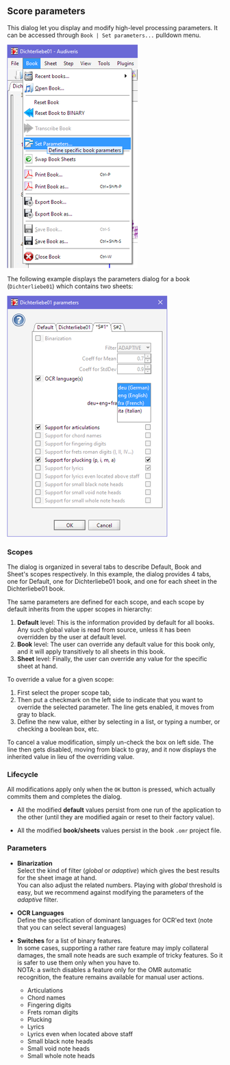 ## **Score parameters**

This dialog let you display and modify high-level processing parameters.
It can be accessed through `Book | Set parameters...` pulldown menu.

![](../assets/book_parameters.png)

The following example displays the parameters dialog for a book (`Dichterliebe01`) which contains
two sheets:

![](../assets/score_parameters.png)

### Scopes

The dialog is organized in several tabs to describe Default, Book and Sheet's scopes respectively.
In this example, the dialog provides 4 tabs, one for Default, one for Dichterliebe01 book,
and one for each sheet in the Dichterliebe01 book.

The same parameters are defined for each scope, and each scope by default inherits from the upper
scopes in hierarchy:
1. **Default** level: This is the information provided by default for all books.
Any such global value is read from source, unless it has been overridden by the user at default level.
2. **Book** level: The user can override any default value for this book only, and it will apply
transitively to all sheets in this book.
3. **Sheet** level: Finally, the user can override any value for the specific sheet at hand.

To override a value for a given scope:
1. First select the proper scope tab,
2. Then put a checkmark on the left side to indicate that you want to override the selected parameter.
The line gets enabled, it moves from gray to black.
3. Define the new value, either by selecting in a list, or typing a number,
or checking a boolean box, etc.

To cancel a value modification, simply un-check the box on left side.
The line then gets disabled, moving from black to gray, and it now displays the inherited value
in lieu of the overriding value.

### Lifecycle

All modifications apply only when the `OK` button is pressed, which actually commits them and
completes the dialog.

* All the modified **default** values persist from one run of the application to the other
(until they are modified again or reset to their factory value).

* All the modified **book/sheets** values persist in the book `.omr` project file.

### Parameters

* **Binarization**  
  Select the kind of filter (_global_ or _adaptive_) which gives the best results for the sheet
  image at hand.   
  You can also adjust the related numbers.
  Playing with _global_ threshold is easy, but we recommend against modifying   the parameters of
  the _adaptive_ filter.

* **OCR Languages**  
  Define the specification of dominant languages for OCR'ed text
  (note that you can select several languages)

* **Switches** for a list of binary features.   
  In some cases, supporting a rather rare feature may imply collateral damages, the small note heads
  are such example of tricky features.
  So it is safer to use them only when you have to.   
  NOTA: a switch disables a feature only for the OMR automatic recognition, the feature remains
  available for manual user actions.
  * Articulations
  * Chord names
  * Fingering digits
  * Frets roman digits
  * Plucking
  * Lyrics
  * Lyrics even when located above staff
  * Small black note heads
  * Small void note heads
  * Small whole note heads
